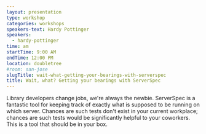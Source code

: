```yaml
---
layout: presentation
type: workshop
categories: workshops
speakers-text: Hardy Pottinger
speakers:
  - hardy-pottinger
time: am
startTime: 9:00 AM
endTime: 12:00 PM
location: doubletree
#room: san-jose
slugTitle: wait-what-getting-your-bearings-with-serverspec
title: Wait, what? Getting your bearings with ServerSpec
---
```


Library developers change jobs, we're always the newbie. ServerSpec is a fantastic tool for keeping track of exactly what is supposed to be running on which server. Chances are such tests don't exist in your current workplace; chances are such tests would be significantly helpful to your coworkers. This is a tool that should be in your box.
